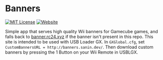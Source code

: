 # Banners
[![MIT License](https://img.shields.io/badge/license-MIT-green)](https://gitlab.com/CorySanin/banners/-/blob/master/LICENSE) [![Website](https://img.shields.io/website?down_message=offline&label=instance&up_message=online&url=http%3A%2F%2Fbanners.sanin.dev)](http://banners.sanin.dev)

Simple app that serves high quality Wii banners for Gamecube games, and falls back to [banner.rc24.xyz](http://banner.rc24.xyz) if the banner isn't present in this repo. This site is intended to be used with USB Loader GX. In `GXGlobal.cfg`, set `CustomBannersURL = http://banners.sanin.dev/`. Then download custom banners by pressing the 1 Button on your Wii Remote in USBLGX.